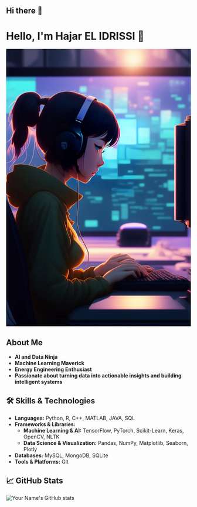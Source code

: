 ## Hi there 👋

# Hello, I'm Hajar EL IDRISSI 👋
![Header Image](https://github.com/itachiCpp/itachiCpp/raw/main/images/hilo.webp)


## About Me
- **AI and Data Ninja**
- **Machine Learning Maverick**
- **Energy Engineering Enthusiast**
- **Passionate about turning data into actionable insights and building intelligent systems**

## 🛠️ Skills & Technologies
- **Languages:** Python, R, C++, MATLAB, JAVA, SQL
- **Frameworks & Libraries:**
  - **Machine Learning & AI:** TensorFlow, PyTorch, Scikit-Learn, Keras, OpenCV, NLTK
  - **Data Science & Visualization:** Pandas, NumPy, Matplotlib, Seaborn, Plotly
- **Databases:** MySQL, MongoDB, SQLite
- **Tools & Platforms:** Git

## 📈 GitHub Stats
![Your Name's GitHub stats](https://github-readme-stats.vercel.app/api?username=itachiCpp&show_icons=true&theme=radical)



      
